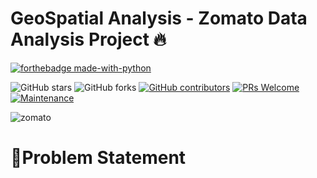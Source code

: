 # GeoSpatial Analysis - Zomato Data Analysis Project 🔥

<p align="center">

  [![forthebadge made-with-python](http://ForTheBadge.com/images/badges/made-with-python.svg)](https://www.python.org/)
  
  ![GitHub stars](https://img.shields.io/github/stars/Lokesh-Attarde/Geospatial-Analysis-Project)
  ![GitHub forks](https://img.shields.io/github/forks/Lokesh-Attarde/Geospatial-Analysis-Project)
  [![GitHub contributors](https://img.shields.io/github/contributors/Lokesh-Attarde/Geospatial-Analysis-Project.svg)](https://GitHub.com/Lokesh-Attarde/Geospatial-Analysis-Project/graphs/contributors/)
  [![PRs Welcome](https://img.shields.io/badge/PRs-welcome-brightgreen.svg?style=flat-square)](http://makeapullrequest.com)
  [![Maintenance](https://img.shields.io/badge/Maintained%3F-yes-green.svg)](https://GitHub.com/Naereen/StrapDown.js/graphs/commit-activity)
</p>  

![zomato](https://user-images.githubusercontent.com/84115928/139818260-1d656ae6-8abb-455f-9c1a-5b036734e484.jpg)

# 📝Problem Statement
